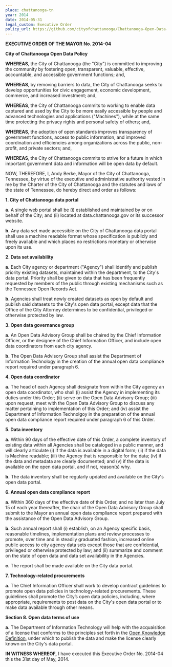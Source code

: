```yaml
---
place: chattanooga-tn
year: 2014
date: 2014-05-31
legal_custom: Executive Order
policy_url: https://github.com/cityofchattanooga/Chattanooga-Open-Data-Policy/blob/master/Open%20Data%20Policy.md
---
```


**EXECUTIVE ORDER OF THE MAYOR**
**No. 2014-04**

**City of Chattanooga Open Data Policy**

**WHEREAS**, the City of Chattanooga (the "City") is committed to improving the community by fostering open, transparent, valuable, effective, accountable, and accessible government functions; and,

**WHEREAS**, by removing barriers to data, the City of Chattanooga seeks to develop opportunities for civic engagement, economic development, commerce, and increased investment; and,

**WHEREAS**, the City of Chattanooga commits to working to enable data captured and used by the City to be more easily accessible by people and advanced technologies and applications ("Machines"), while at the same time protecting the privacy rights and personal safety of others; and,

**WHEREAS**, the adoption of open standards improves transparency of government functions, access to public information, and improved coordination and efficiencies among organizations across the public, non-profit, and private sectors; and,

**WHEREAS**, the City of Chattanooga commits to strive for a future in which important government data and information will be open data by default.

NOW, THEREFORE, I, Andy Berke, Mayor of the City of Chattanooga, Tennessee, by virtue of the executive and administrative authority vested in me by the Charter of the City of Chattanooga and the statutes and laws of the state of Tennessee, do hereby direct and order as follows:

**1. City of Chattanooga data portal**

**a.** A single web portal shall be (i) established and maintained by or on behalf of the City; and (ii) located at data.chattanooga.gov or its successor website.

**b.** Any data set made accessible on the City of Chattanooga data portal shall use a machine readable format whose specification is publicly and freely available and which places no restrictions monetary or otherwise upon its use.


**2. Data set availability**

**a.** Each City agency or department ("Agency") shall identify and publish priority existing datasets, maintained within the department, to the City's data portal. Priority shall be given to data that has been frequently requested by members of the public through existing mechanisms such as the Tennessee Open Records Act.

**b.** Agencies shall treat newly created datasets as open by default and publish said datasets to the City's open data portal, except data that the Office of the City Attorney determines to be confidential, privileged or otherwise protected by law.

**3. Open data governance group**

**a.** An Open Data Advisory Group shall be chaired by the Chief Information Officer, or the designee of the Chief Information Officer, and include open data coordinators from each city agency.

**b.** The Open Data Advisory Group shall assist the Department of Information Technology in the creation of the annual open data compliance report required under paragraph 6.

**4. Open data coordinator**

**a.** The head of each Agency shall designate from within the City agency an open data coordinator, who shall (i) assist the Agency in implementing its duties under this Order; (ii) serve on the Open Data Advisory Group; (iii) upon request, meet with the Open Data Advisory Group to discuss any matter pertaining to implementation of this Order; and (iv) assist the Department of Information Technolgoy in the preparation of the annual open data compliance report required under paragraph 6 of this Order.  

**5. Data inventory**

**a.** Within 90 days of the effective date of this Order, a complete inventory of existing data within all Agencies shall be cataloged in a public manner, and will clearly articulate (i) if the data is available in a digital form; (ii) if the data is Machine readable; (iii) the Agency that is responsible for the data; (iv) if the data and metadata are clearly documented; and (v) if the data is available on the open data portal, and if not, reason(s) why.

**b.** The data inventory shall be regularly updated and available on the City's open data portal.

**6. Annual open data compliance report**

**a.** Within 360 days of the effective date of this Order, and no later than July 15 of each year thereafter, the chair of the Open Data Advisory Group shall submit to the Mayor an annual open data compliance report prepared with the assistance of the Open Data Advisory Group.

**b.** Such annual report shall (i) establish, on an Agency specific basis, reasonable timelines, implementation plans and review processes to promote, over time and in steadily graduated fashion, increased online public access to city agency data sets except those that are confidential, privileged or otherwise protected by law; and (ii) summarize and comment on the state of open data and data set availability in the Agencies.

**c.** The report shall be made available on the City data portal.

**7. Technology-related procurements**

**a.** The Chief Information Officer shall work to develop contract guidelines to promote open data policies in technology-related procurements.  These guidelines shall promote the City’s open data policies, including, where appropriate, requirements to post data on the City's open data portal or to make data available through other means.

**Section 8. Open data terms of use**

**a.** The Department of Information Technology will help with the acquaisition of a license that conforms to the principles set forth in the [Open Knowledge Definition](http://opendefinition.org/od/), under which to publish the data and make the license clearly known on the City's data portal.

**IN WITNESS WHEREOF,** I have executed this Executive Order No. 2014-04 this the 31st day of May, 2014.
